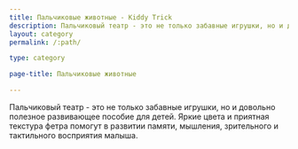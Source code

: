 ```yaml
---
title: Пальчиковые животные - Kiddy Trick
description: Пальчиковый театр - это не только забавные игрушки, но и довольно полезное развивающее пособие для детей. Яркие цвета и приятная текстура фетра помогут в развитии памяти, мышления, зрительного и тактильного восприятия малыша.
layout: category
permalink: /:path/

type: category

page-title: Пальчиковые животные

---
```

Пальчиковый театр - это не только забавные игрушки, но и довольно полезное развивающее пособие для детей. Яркие цвета и приятная текстура фетра помогут в развитии памяти, мышления, зрительного и тактильного восприятия малыша.